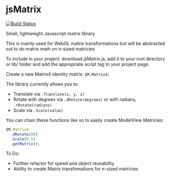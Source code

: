 # jsMatrix
[![Build Status](https://travis-ci.org/halojedi20/jsMatrix.svg?branch=master)](https://travis-ci.org/halojedi20/jsMatrix)

Small, lightweight Javascript matrix library

This is mainly used for WebGL matrix transformations but will be abstracted out to do matrix math on n-sized matricies

To include in your project: download jsMatrix.js, add it to your root directory or lib/ folder and add the appropriate script tag to your project page.

Create a new Matrix4 identity matrix: `$M.Matrix4;`

The library currently allows you to:
  - Translate via `.Translate(x, y, z)`
  - Rotate with degrees via `.dRotate(degrees)` or with radians, `.rRotate(radians)`
  - Scale via `.Scale(value)`

You can chain these functions like so to easily create ModelView Matricies:
  ```js
  $M.Matrix4
    .dRotate(90)
    .Scale(0.5)
    .getMatrix();
```

To Do:
  - Further refactor for speed and object reusability
  - Ability to create Matrix transfomations for n-sized matricies
